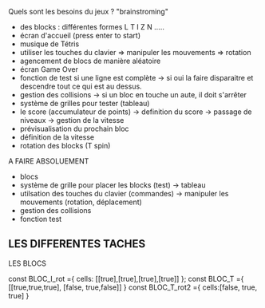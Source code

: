 Quels sont les besoins du jeux ? "brainstroming"
- des blocks : différentes formes L T I Z N .....
- écran d'accueil (press enter to start)
- musique de Tétris
- utiliser les touches du clavier
    => manipuler les mouvements
    => rotation
- agencement de blocs de manière aléatoire
- écran Game Over
- fonction de test si une ligne est complète
-> si oui la faire disparaitre et descendre tout ce qui est au dessus.
- gestion des collisions
-> si un bloc en touche un aute, il doit s'arrêter
- système de grilles pour tester (tableau)
- le score (accumulateur de points)
    -> definition du score
    -> passage de niveaux
    -> gestion de la vitesse
- prévisualisation du prochain bloc
- définition de la vitesse
- rotation des blocks (T spin)

A FAIRE ABSOLUEMENT
- blocs
- système de grille pour placer les blocks (test) -> tableau
- utilsation des touches du clavier (commandes)
    -> manipuler les mouvements (rotation, déplacement)
- gestion des collisions
- fonction test

LES DIFFERENTES TACHES
- 
LES BLOCS

const BLOC_I_rot ={
    cells: [[true],[true],[true],[true]]
};
const BLOC_T ={
    [[true,true,true],
    [false, true,false]]
}
const BLOC_T_rot2 ={
    cells:[false, true, true]
}